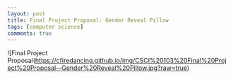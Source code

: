 ```yaml
---
layout: post
title: Final Project Proposal: Gender Reveal Pillow
tags: [computer science]
comments: true
---
```


![Final Project Proposal(https://cfiredancing.github.io/img/CSCI%20103%20Final%20Project%20Proposal--Gender%20Reveal%20Pillow.jpg?raw=true)

